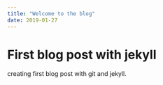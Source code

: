 ```yaml
---
title: "Welcome to the blog"
date: 2019-01-27
---
```

# First blog post with jekyll

creating first blog post with git and jekyll.
